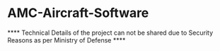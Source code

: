 # AMC-Aircraft-Software

**** Technical Details of the project can not be shared due to Security Reasons as per Ministry of Defense ****
